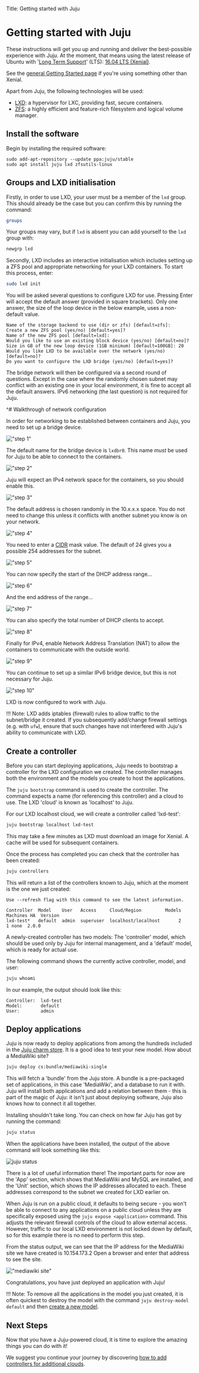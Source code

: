 Title: Getting started with Juju

# Getting started with Juju 

These instructions will get you up and running and deliver the best-possible
experience with Juju. At the moment, that means using the latest release of
Ubuntu with '[Long Term Support][long-term-support]' (LTS): [16.04 LTS (Xenial)][Xenial-download].

See the [general Getting Started page][getting-started-general] if you're using
something other than Xenial.

Apart from Juju, the following technologies will be used:
   
- [LXD][LXD-upstream]: a hypervisor for LXC, providing fast, secure containers.
- [ZFS][ZFS-wiki]: a highly efficient and feature-rich filesystem and logical volume manager.


## Install the software

Begin by installing the required software:

```no-highlight
sudo add-apt-repository --update ppa:juju/stable
sudo apt install juju lxd zfsutils-linux
```

## Groups and LXD initialisation 

Firstly, in order to use LXD, your user must be a member of the `lxd` group.
This should already be the case but you can confirm this by running the
command:

```bash
groups
```

Your groups may vary, but if `lxd` is absent you can add yourself to the `lxd`
group with:

```bash
newgrp lxd
```

Secondly, LXD includes an interactive initialisation which includes setting up
a ZFS pool and appropriate networking for your LXD containers. To start this
process, enter:

```bash
sudo lxd init
```

You will be asked several questions to configure LXD for use. Pressing Enter
will accept the default answer (provided in square brackets). Only one answer,
the size of the loop device in the below example, uses a non-default value.

```no-highlight
Name of the storage backend to use (dir or zfs) [default=zfs]: 
Create a new ZFS pool (yes/no) [default=yes]? 
Name of the new ZFS pool [default=lxd]:
Would you like to use an existing block device (yes/no) [default=no]? 
Size in GB of the new loop device (1GB minimum) [default=100GB]: 20
Would you like LXD to be available over the network (yes/no) [default=no]? 
Do you want to configure the LXD bridge (yes/no) [default=yes]?
```

The bridge network will then be configured via a second round of questions.
Except in the case where the randomly chosen subnet may conflict with an
existing one in your local environment, it is fine to accept all the default
answers. IPv6 networking (the last question) is not required for Juju.

^# Walkthrough of network configuration  

   In order for networking to be established between containers and Juju, you 
   need to set up a bridge device.

   !["step 1"](./media/juju-lxd-config001.png)

   The default name for the bridge device is `lxdbr0`. This name _must_ be used 
   for Juju to be able to connect to the containers.
   
   !["step 2"](./media/juju-lxd-config002.png)
   
   Juju will expect an IPv4 network space for the containers, so you should 
   enable this.
   
   !["step 3"](./media/juju-lxd-config003.png)
   
   The default address is chosen randomly in the 10.x.x.x space. You do not 
   need to change this unless it conflicts with another subnet you know is on
   your network.
   
   !["step 4"](./media/juju-lxd-config004.png)
   
   You need to enter a [CIDR](https://tools.ietf.org/html/rfc4632) mask value. 
   The default of 24 gives you a possible 254 addresses for the subnet.
   
   !["step 5"](./media/juju-lxd-config005.png)
   
   You can now specify the start of the DHCP address range...
   
   !["step 6"](./media/juju-lxd-config006.png)
   
   And the end address of the range...
   
   !["step 7"](./media/juju-lxd-config007.png)
   
   You can also specify the total number of DHCP clients to accept.
   
   !["step 8"](./media/juju-lxd-config008.png)
   
   Finally for IPv4, enable Network Address Translation (NAT) to allow the
   containers to communicate with the outside world.
   
   !["step 9"](./media/juju-lxd-config009.png)
   
   You can continue to set up a similar IPv6 bridge device, but this is not 
   necessary for Juju.
   
   !["step 10"](./media/juju-lxd-config010.png)
   
LXD is now configured to work with Juju.

!!! Note: LXD adds iptables (firewall) rules to allow traffic to the
subnet/bridge it created. If you subsequently add/change firewall settings
(e.g. with `ufw`), ensure that such changes have not interfered with Juju's
ability to communicate with LXD.

## Create a controller

Before you can start deploying applications, Juju needs to bootstrap a
controller for the LXD configuration we created. The controller manages
both the environment and the models you create to host the applications.

The `juju bootstrap` command is used to create the controller. The command
expects a name (for referencing this controller) and a cloud to use. The LXD
'cloud' is known as 'localhost' to Juju.

For our LXD localhost cloud, we will create a controller called 'lxd-test':

```bash
juju bootstrap localhost lxd-test
```

This may take a few minutes as LXD must download an image for Xenial. A cache
will be used for subsequent containers.

Once the process has completed you can check that the controller has been
created:

```bash
juju controllers 
```

This will return a list of the controllers known to Juju, which at the moment is
the one we just created:
  
```no-highlight
Use --refresh flag with this command to see the latest information.

Controller  Model    User   Access     Cloud/Region         Models  Machines HA  Version
lxd-test*   default  admin  superuser  localhost/localhost       2         1 none  2.0.0
```

A newly-created controller has two models: The 'controller' model, which should
be used only by Juju for internal management, and a 'default' model, which is
ready for actual use.

The following command shows the currently active controller, model, and user:

```bash 
juju whoami
```

In our example, the output should look like this:

```no-highlight
Controller:  lxd-test
Model:       default
User:        admin
```

## Deploy applications

Juju is now ready to deploy applications from among the hundreds included in
the [Juju charm store][charm store]. It is a good idea to test your new model.
How about a MediaWiki site?

```bash
juju deploy cs:bundle/mediawiki-single
```

This will fetch a 'bundle' from the Juju store. A bundle is a pre-packaged set
of applications, in this case 'MediaWiki', and a database to run it 
with. Juju will install both applications and add a relation between them - 
this is part of the magic of Juju: it isn't just about deploying software, Juju 
also knows how to connect it all together.

Installing shouldn't take long. You can check on how far Juju has got by running
the command:
 
```bash
juju status
```

When the applications have been installed, the output of the above command will
look something like this:

![juju status](./media/juju-mediawiki-status.png)

There is a lot of useful information there! The important parts for now are
the 'App' section, which shows that MediaWiki and MySQL are installed, and the
'Unit' section, which shows the IP addresses allocated to each. These addresses
correspond to the subnet we created for LXD earlier on.

When Juju is run on a public cloud, it defaults to being secure - you won't be
able to connect to any applications on a public cloud unless they are
specifically exposed using the `juju expose <application>` command. This
adjusts the relevant firewall controls of the cloud to allow external access.
However, traffic to our local LXD environment is not locked down by default, so
for this example there is no need to perform this step.

From the status output, we can see that the IP address for the MediaWiki
site we have created is 10.154.173.2 Open a browser and enter that address 
to see the site.

!["mediawiki site"](./media/juju-mediawiki-site.png)

Congratulations, you have just deployed an application with Juju!

!!! Note: To remove all the applications in the model you just created, it is 
often quickest to destroy the model with the command 
`juju destroy-model default` and then [create a new model][models].


## Next Steps

Now that you have a Juju-powered cloud, it is time to explore the amazing
things you can do with it! 

We suggest you continue your journey by discovering 
[how to add controllers for additional clouds][tut-cloud].

[long-term-support]: https://wiki.ubuntu.com/LTS "Long Term Support"
[tut-cloud]: ./tut-google.html
[clouds]: ./clouds.html  "Configuring Juju Clouds"
[charm store]: https://jujucharms.com "Juju Charm Store"
[releases]: reference-releases.html 
[keygen]: ./getting-started-keygen-win.html "How to generate an SSH key with Windows"
[concepts]: ./juju-concepts.html "Juju concepts"
[charms]: ./charms.html
[models]: ./models.html
[Xenial-download]: http://www.ubuntu.com/download/ "Xenial download"
[getting-started-general]: ./getting-started-general.html "general Getting Started"
[LXD-upstream]: https://linuxcontainers.org/lxd/ "LXD upstream"
[ZFS-wiki]: https://wiki.ubuntu.com/ZFS "ZFS Ubuntu wiki"
